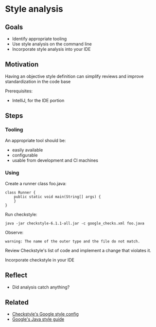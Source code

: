 # Style analysis

## Goals

* Identify appropriate tooling
* Use style analysis on the command line
* Incorporate style analysis into your IDE

## Motivation

Having an objective style definition can simplify reviews and improve standardization in the code base

Prerequisites:

* IntelliJ, for the IDE portion

## Steps

### Tooling

An appropriate tool should be:
* easily available
* configurable
* usable from development and CI machines

### Using

Create a runner class foo.java:

```
class Runner {
	public static void main(String[] args) {
	}
}
```

Run checkstyle:

```
java -jar checkstyle-6.1.1-all.jar -c google_checks.xml foo.java
```

Observe:

```
warning: The name of the outer type and the file do not match.
```

Review Checkstyle's list of code and implement a change that violates it.

Incorporate checkstyle in your IDE

## Reflect

* Did analysis catch anything?

## Related

* [Checkstyle's Google style config](https://github.com/checkstyle/checkstyle/blob/master/src/main/resources/google_checks.xml)
* [Google's Java style guide](https://google-styleguide.googlecode.com/svn-history/r130/trunk/javaguide.html)